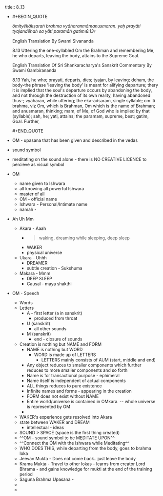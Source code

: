title:: 8_13

- #+BEGIN_QUOTE
  
  
  _ōmityēkākṣaraṅ brahma vyāharanmāmanusmaran._
  _yaḥ prayāti tyajandēhaṅ sa yāti paramāṅ gatim৷৷8.13৷৷_
  
  English Translation By Swami Sivananda
  
  8.13 Uttering the one-syllabled Om the Brahman and remembering Me, he who departs, leaving the body, attains to the Supreme Goal.
  
  English Translation Of Sri Shankaracharya's Sanskrit Commentary By Swami Gambirananda
  
  8.13 Yah, he who; prayati, departs, dies; tyajan, by leaving; deham, the body-the phrase 'leaving the body' is meant for alifying departure; thery it is implied that the soul's departure occurs by abandoning the body, and not through the destruction of its own reality, having abandoned thus-; vyaharan, while uttering; the eka-adsaram, single syllable; om iti brahma, viz Om, which is Brahman, Om which is the name of Brahman; and anusmaran, thinking; mam, of Me, of God who is implied by that (syllable); sah, he; yati, attains; the paramam, supreme, best; gatim, Goal. Further,
  
  #+END_QUOTE
- OM - upasana that has been given and described in the vedas
- sound symbol
- meditating on the sound alone - there is NO CREATIVE LICENCE to percieve as visual symbol
- OM
	- name given to Ishwara
	- all knowing all powerful Ishwara
	- master of all
	- OM - official name
	- Ishwara - Personal/Intimate name
	- namah -
- Ah Uh Mm
	- Akara - Aaah
		- > waking, dreaming while sleeping,  deep sleep
		- WAKER
		- physical universe
	- Ukara - Uhhh
		- DREAMER
		- subtle creation - Sukshuma
	- Makara - Mmm
		- DEEP SLEEP
		- Causal - maya shakthi
- OM - Speech
	- Words
	- Letters
		- A - first letter (a in sanskrit)
			- produced from throat
		- U (sanskrit)
			- all other sounds
		- M (sanskrit)
			- end - closure of sounds
	- Creation is nothing but NAME and FORM
		- NAME is nothing but WORD
			- WORD is made up of LETTERS
				- LETTERS mainly consists of AUM (start, middle and end)
		- Any object reduces to smaller components which further reduces to more smaller components and so forth
		- Name is for transactional purpose - ephimeral
		- Name itself is independent of actual components
		- ALL things reduces to pure existence
		- Infinite names and forms - appearing in the creation
		- FORM does not exist without NAME
		- Entire world/universe is contained in OMkara. -- whole universe is represented by OM
		-
	- WAKER's experience gets resolved into Akara
	- state between WAKER and DREAM
		- intellectual - ideas
	- SOUND > SPACE (space is the first thing created)
	- ^^OM - sound symbol to be MEDITATE UPON^^
	- ^^Connect the OM with the Ishwara while Meditating^^
	- WHO DOES THIS, while departing from the body, goes to brahma loka
	- Jeevan Mukta - Does not come back.. just leave the body
	- Krama Mukta - Travel to other lokas - learns from creator Lord Bhrama - and gains knowledge for mukti at the end of the training period
	- Saguna Brahma Upasana -
	-
	-